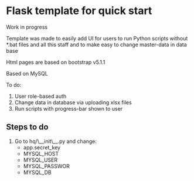 # Flask template for quick start

Work in progress

Template was made to easily add UI for users to run Python scripts without *.bat files and all this staff  and to make easy to change master-data in data base

Html pages are based on bootstrap v5.1.1

Based on MySQL

To do:
1. User role-based auth
2. Change data in database via uploading xlsx files
3. Run scripts with progress-bar shown to user


## Steps to do
<ol>
    <li>Go to hq/\__init\__.py and change:
        <ul>
            <li>app.secret_key</li>
            <li>MYSQL_HOST</li>
            <li>MYSQL_USER</li>
            <li>MYSQL_PASSWOR</li>
            <li>MYSQL_DB</li>
        </ul>
    </li>
</ol>
